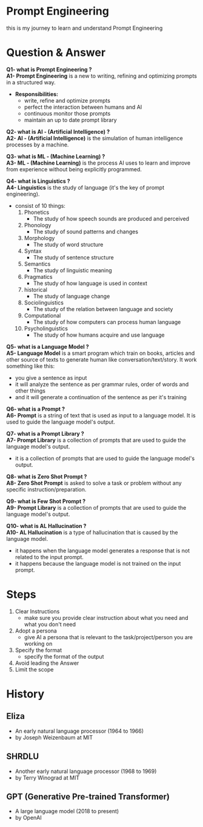 # Prompt Engineering

this is my journey to learn and understand Prompt Engineering

# Question & Answer

**Q1- what is Prompt Engineering ?** <br />
**A1- Prompt Engineering** is a new to writing, refining and optimizing prompts in a structured way.
- **Responsibilities:**
    - write, refine and optimize prompts
    - perfect the interaction between humans and AI
    - continuous monitor those prompts
    - maintain an up to date prompt library

**Q2- what is AI - (Artificial Intelligence) ?** <br />
**A2- AI - (Artificial Intelligence)** is the simulation of human intelligence processes by a machine.

**Q3- what is ML - (Machine Learning) ?** <br />
**A3- ML - (Machine Learning)** is the process AI uses to learn and improve from experience without being explicitly programmed.

**Q4- what is Linguistics ?** <br />
**A4- Linguistics** is the study of language (it's the key of prompt engineering).
- consist of 10 things:
    1. Phonetics
        - The study of how speech sounds are produced and perceived
    2. Phonology
        - The study of sound patterns and changes
    3. Morphology
        - The study of word structure
    4. Syntax
        - The study of sentence structure
    5. Semantics
        - The study of linguistic meaning
    6. Pragmatics
        - The study of how language is used in context
    7. historical
        - The study of language change
    8. Sociolinguistics
        - The study of the relation between language and society
    9. Computational
        - The study of how computers can process human language
    10. Psycholinguistics
        - The study of how humans acquire and use language

**Q5- what is a Language Model ?** <br />
**A5- Language Model** is a smart program which train on books, articles and other source of texts to generate human like conversation/text/story.
It work something like this:
- you give a sentence as input
- it will analyze the sentence as per grammar rules, order of words and other things
- and it will generate a continuation of the sentence as per it's training

**Q6- what is a Prompt ?** <br />
**A6- Prompt** is a string of text that is used as input to a language model. It is used to guide the language model's output.

**Q7- what is a Prompt Library ?** <br />
**A7- Prompt Library** is a collection of prompts that are used to guide the language model's output.
- it is a collection of prompts that are used to guide the language model's output.

**Q8- what is Zero Shot Prompt ?** <br />
**A8- Zero Shot Prompt** is asked to solve a task or problem without any specific instruction/preparation.

**Q9- what is Few Shot Prompt ?** <br />
**A9- Prompt Library** is a collection of prompts that are used to guide the language model's output.

**Q10- what is AL Hallucination ?** <br />
**A10- AL Hallucination** is a type of hallucination that is caused by the language model.
- it happens when the language model generates a response that is not related to the input prompt.
- it happens because the language model is not trained on the input prompt.

# Steps
1. Clear Instructions
    - make sure you provide clear instruction about what you need and what you don't need
2. Adopt a persona
    - give AI a persona that is relevant to the task/project/person you are working on
3. Specify the format
    - specify the format of the output
4. Avoid leading the Answer
5. Limit the scope

# History
## Eliza
- An early natural language processor (1964 to 1966)
- by Joseph Weizenbaum at MIT

## SHRDLU
- Another early natural language processor (1968 to 1969)
- by Terry Winograd at MIT

## GPT (Generative Pre-trained Transformer)
- A large language model (2018 to present)
- by OpenAI

